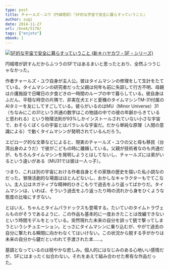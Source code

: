 ```yaml
---
type: post
title: チャールズ・ユウ（円城塔訳）『SF的な宇宙で安全に暮らすっていうこと』
author: sugi
date: 2014-11-27
url: /book/5178/
tags: ["enjoto"]
ebook: 1
---
```

<a href="http://www.amazon.co.jp/exec/obidos/ASIN/415335015X/chezsugi-22/ref=nosim/" onclick="_gaq.push(['_trackEvent', 'outbound-article', 'http://www.amazon.co.jp/exec/obidos/ASIN/415335015X/chezsugi-22/ref=nosim/', '']);" name="amazletlink" target="_blank"><img src="http://i1.wp.com/ecx.images-amazon.com/images/I/41DK4S1kSbL._SL160_.jpg?w=660" alt="SF的な宇宙で安全に暮らすっていうこと (新☆ハヤカワ・SF・シリーズ)" class="alignleft" data-recalc-dims="1" /></a>

円城塔が訳すんだからふつうのSFではあるまいと思ったとおり、全然ふつうじゃなかった。

作者チャールズ・ユウ自身が主人公。彼はタイムマシンの修理をして生計をたてている。タイムマシンの研究者だった父親は何年も前に失踪して行方不明、母親は介護施設で日曜日の夕食どきの一時間のループの中で暮らしている。彼自身はふだん、平穏な時空の片隅で、非実在犬エドと愛機のタイムマシンTM-31付属のAIタミーを友にしてすごしている。彼らがいるのはMU（Minor Universe）31（ちなみにこの31という共通の数字はこの物語の中での彼の年齢からきていると思われる）という物理法則が93%しかインストールされていない小さな宇宙で、おそらくぼくらの宇宙とはパラレルな宇宙だ。だから単純な原理（人間の意識による）で動くタイムマシンが発明されているんだろう。

エピローグ的な文章などによると、現実のチャールズ・ユウの父と母も移民（台湾出身のようだ）で彼がこどもの時に離婚している。父親が技術者なのも共通だが、もちろんタイムマシンを発明しようとはしてないし、チャールズには弟がいるという違いがある（MU31では彼は一人っ子）。

つまり、これは別の宇宙における作者自身とその家族の歴史を描いた私小説なのだった。冒険活劇的な場面はほとんどないし、おかしなキャラクターもでてこない。主人公はネガティブな精神的ひきこもりで過去をふり返ってばかりだ。タイムマシンは、いわば、そういう過去をふり返ったり時の流れから身をひくような態度の比喩にすぎない。

とはいえ、ちゃんとタイムパラドックスも登場する。たいていのタイムトラヴェルものがそうであるように、この作品も基本的に一度おきたことは改編できないという時間モデルをとっている。突然現れた未来の自分を誤って銃で撃ってしまうというシチュエーション。とっさにタイムマシンに乗り込むが、やがて過去の自分に撃たれる瞬間に向かわなくてはいけない。この状況から脱する手がかりは未来の自分から鍵だといわれて手渡された本……。

基調となっているのは穏やかな悲しみ。個人的にはなじみのある心地いい感情だが、SFにはまったく似合わない。それをあえて組み合わせた希有な作品だった。
